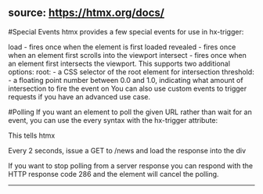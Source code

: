 source: https://htmx.org/docs/
---

#Special Events
htmx provides a few special events for use in hx-trigger:

load - fires once when the element is first loaded
revealed - fires once when an element first scrolls into the viewport
intersect - fires once when an element first intersects the viewport. This supports two additional options:
root:<selector> - a CSS selector of the root element for intersection
threshold:<float> - a floating point number between 0.0 and 1.0, indicating what amount of intersection to fire the event on
You can also use custom events to trigger requests if you have an advanced use case.

#Polling
If you want an element to poll the given URL rather than wait for an event, you can use the every syntax with the hx-trigger attribute:

<div hx-get="/news" hx-trigger="every 2s"></div>
This tells htmx

Every 2 seconds, issue a GET to /news and load the response into the div

If you want to stop polling from a server response you can respond with the HTTP response code 286 and the element will cancel the polling.

---
